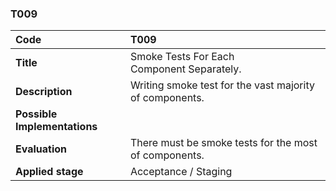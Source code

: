 ### T009

|**Code**           | **T009** |
| :--               | :--      |
|**Title**          | Smoke Tests For Each Component Separately.|
|**Description**    | Writing smoke test for the vast majority of components.|
|**Possible Implementations** | |
|**Evaluation**     | There must be smoke tests for the most of components.|
|**Applied stage**  | Acceptance / Staging |
